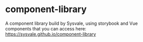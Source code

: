 # component-library
A component library build by Sysvale, using storybook and Vue components that you can access here: https://sysvale.github.io/component-library
